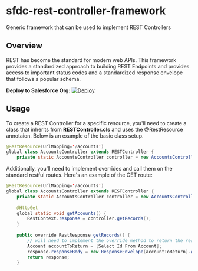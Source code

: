 # sfdc-rest-controller-framework
Generic framework that can be used to implement REST Controllers

## Overview

REST has become the standard for modern web APIs. This framework provides a standardized approach to building REST Endpoints and provides access to important status codes and a standardized response envelope that follows a popular schema.

**Deploy to Salesforce Org:**
[![Deploy](https://raw.githubusercontent.com/afawcett/githubsfdeploy/master/deploy.png)](https://githubsfdeploy.herokuapp.com/?owner=Maxscores&repo=sfdc-rest-controller-framework&ref=master)

## Usage

To create a REST Controller for a specific resource, you'll need to create a class that inherits from **RESTController.cls** and uses the @RestResource annotaion. Below is an example of the basic class setup.
```java
@RestResource(UrlMapping='/accounts')
global class AccountsController extends RESTController {
    private static AccountsController controller = new AccountsController();
```
Additionally, you'll need to implement overrides and call them on the standard restful routes. Here's an example of the GET route:
```java
@RestResource(UrlMapping='/accounts')
global class AccountsController extends RESTController {
    private static AccountsController controller = new AccountsController();
    
    @HttpGet
    global static void getAccounts() {
        RestContext.response = controller.getRecords();
    }
    
    public override RestResponse getRecords() {
        // will need to implement the override method to return the response, something like:
        Account accountToReturn = [Select Id From Account];
        response.responseBody = new ResponseEnvelope(accountToReturn).getBlob();
        return response;
    }
```
